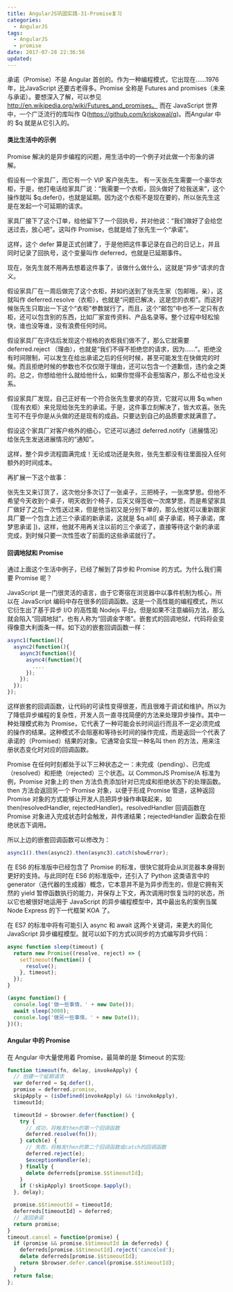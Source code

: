 ```yaml
---
title: AngularJS巩固实践-31-Promise复习
categories:
  - AngularJS
tags:
  - AngularJS
  - promise
date: 2017-07-28 22:36:56
updated:
---
```


承诺（Promise）不是 Angular 首创的。作为一种编程模式，它出现在……1976 年，比JavaScript 还要古老得多。Promise 全称是 Futures and promises（未来与承诺）。要想深入了解，可以参见 http://en.wikipedia.org/wiki/Futures_and_promises。
而在 JavaScript 世界中，一个广泛流行的库叫作 Q(https://github.com/kriskowal/q)。而Angular 中的 $q 就是从它引入的。

#### 类比生活中的示例
Promise 解决的是异步编程的问题，用生活中的一个例子对此做一个形象的讲解。

假设有一个家具厂，而它有一个 VIP 客户张先生。
有一天张先生需要一个豪华衣柜，于是，他打电话给家具厂说：“我需要一个衣柜，回头做好了给我送来”，这个操作就叫 $q.defer()，也就是延期。因为这个衣柜不是现在要的，所以张先生这是在发起一个可延期的请求。

家具厂接下了这个订单，给他留下了一个回执号，并对他说：“我们做好了会给您送过去，放心吧”。这叫作 Promise，也就是给了张先生一个“承诺”。

这样，这个 defer 算是正式创建了，于是他把这件事记录在自己的日记上，并且同时记录了回执号，这个变量叫作 deferred，也就是已延期事件。

现在，张先生就不用再去想着这件事了，该做什么做什么，这就是“异步”请求的含义。

假设家具厂在一周后做完了这个衣柜，并如约送到了张先生家（包邮哦，亲），这就叫作 deferred.resolve（衣柜），也就是“问题已解决，这是您的衣柜”。而这时候张先生只取出一下这个“衣柜”参数就行了。而且，这个“邮包”中也不一定只有衣柜，还可以包含别的东西，比如厂家宣传资料、产品名录等。整个过程中轻松愉快，谁也没等谁，没有浪费任何时间。

假设家具厂在评估后发现这个规格的衣柜我们做不了，那么它就需要 deferred.reject （理由），也就是“我们不得不拒绝您的请求，因为……”。拒绝没有时间限制，可以发生在给出承诺之后的任何时候，甚至可能发生在快做完的时候。而且拒绝时候的参数也不仅仅限于理由，还可以包含一个道歉信，违约金之类的。总之，你想给他什么就给他什么，如果你觉得不会惹恼客户，那么不给也没关系。

假设家具厂发现，自己正好有一个符合张先生要求的存货，它就可以用 $q.when（现有衣柜）来兑现给张先生的承诺。于是，这件事立刻解决了，皆大欢喜。张先生可不在乎你是从头做的还是现有的成品，只要达到自己的品质要求就满意了。

假设这个家具厂对客户格外的细心，它还可以通过 deferred.notify（进展情况）给张先生发送进展情况的“通知”。

这样，整个异步流程圆满完成！无论成功还是失败，张先生都没有往里面投入任何额外的时间成本。

再扩展一下这个故事：

张先生又来订货了，这次他分多次订了一张桌子，三把椅子，一张席梦思。但他不希望今天收到个桌子，明天收到个椅子，后天又得签收一次席梦思，而是希望家具厂做好了之后一次性送过来，但是他当初又是分别下单的，那么他就可以重新跟家具厂要一个包含上述三个承诺的新承诺，这就是 $q.all([ 桌子承诺，椅子承诺，席梦思承诺 ])，这样，他就不用再关注以前的三个承诺了，直接等待这个新的承诺完成，到时候只要一次性签收了前面的这些承诺就行了。

#### 回调地狱和 Promise
通过上面这个生活中例子，已经了解到了异步和 Promise 的方式。为什么我们需要 Promise 呢？

JavaScript 是一门很灵活的语言，由于它寄宿在浏览器中以事件机制为核心，所以在 JavaScript 编码中存在很多的回调函数。这是一个高性能的编程模式，所以它衍生出了基于异步 I/O 的高性能 Nodejs 平台。但是如果不注意编码方法，那么就会陷入“回调地狱”，也有人称为“回调金字塔”。嵌套式的回调地狱，代码将会变得像意大利面条一样。如下边的嵌套回调函数一样：
```js
async1(function(){
  async2(function(){
    async3(function(){
      async4(function(){
        ....
      });
    });
  });
});
```
这样嵌套的回调函数，让代码的可读性变得很差，而且很难于调试和维护。所以为了降低异步编程的复杂性，开发人员一直寻找简便的方法来处理异步操作。其中一种处理模式称为 Promise，它代表了一种可能会长时间运行而且不一定必须完成的操作的结果。这种模式不会阻塞和等待长时间的操作完成，而是返回一个代表了承诺的（Promised）结果的对象。它通常会实现一种名叫 then 的方法，用来注册状态变化时对应的回调函数。

Promise 在任何时刻都处于以下三种状态之一：未完成（pending）、已完成（resolved）和拒绝（rejected）三个状态。以 CommonJS Promise/A 标准为例，Promise 对象上的 then 方法负责添加针对已完成和拒绝状态下的处理函数。then 方法会返回另一个 Promise 对象，以便于形成 Promise 管道，这种返回 Promise 对象的方式能够让开发人员把异步操作串联起来，如 then(resolvedHandler, rejectedHandler)。resolvedHandler 回调函数在 Promise 对象进入完成状态时会触发，并传递结果；rejectedHandler 函数会在拒绝状态下调用。

所以上边的嵌套回调函数可以修改为：
```js
async1().then(async2).then(async3).catch(showError);
```

在 ES6 的标准版中已经包含了 Promise 的标准，很快它就将会从浏览器本身得到更好的支持。与此同时在 ES6 的标准版中，还引入了 Python 这类语言中的 generator（迭代器的生成器）概念，它本意并不是为异步而生的，但是它拥有天然的 yield 暂停函数执行的能力，并保存上下文，再次调用时恢复当时的状态，所以它也被很好地运用于 JavaScript 的异步编程模型中，其中最出名的案例当属 Node Express 的下一代框架 KOA 了。

在 ES7 的标准中将有可能引入 async 和 await 这两个关键词，来更大的简化 JavaScript 异步编程模型。就可以如下的方式以同步的方式编写异步代码：
```js
async function sleep(timeout) {
  return new Promise((resolve, reject) => {
    setTimeout(function() {
      resolve();
    }, timeout);
  });
}

(async function() {
  console.log('做一些事情，' + new Date());
  await sleep(3000);
  console.log('做另一些事情，' + new Date());
})();
```

#### Angular 中的 Promise
在 Angular 中大量使用着 Promise，最简单的是 $timeout 的实现:
```js
function timeout(fn, delay, invokeApply) {
  // 创建一个延期请求
  var deferred = $q.defer(),
  promise = deferred.promise,
  skipApply = (isDefined(invokeApply) && !invokeApply),
  timeoutId;

  timeoutId = $browser.defer(function() {
    try {
      // 成功，将触发then的第一个回调函数
      deferred.resolve(fn());
    } catch(e) {
      // 失败，将触发then的第二个回调函数或catch的回调函数
      deferred.reject(e);
      $exceptionHandler(e);
    } finally {
      delete deferreds[promise.$$timeoutId];
    }
    if (!skipApply) $rootScope.$apply();
  }, delay);

  promise.$$timeoutId = timeoutId;
  deferreds[timeoutId] = deferred;
  // 返回承诺
  return promise;
}
timeout.cancel = function(promise) {
  if (promise && promise.$$timeoutId in deferreds) {
    deferreds[promise.$$timeoutId].reject('canceled');
    delete deferreds[promise.$$timeoutId];
    return $browser.defer.cancel(promise.$$timeoutId);
  }
  return false;
};
```
